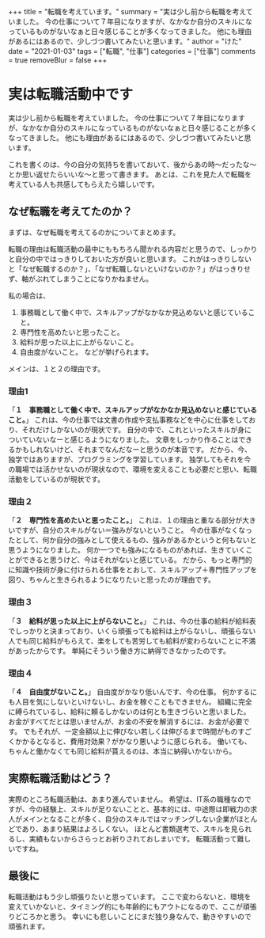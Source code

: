 +++
title = "転職を考えています。"
summary = "実は少し前から転職を考えていました。 今の仕事について７年目になりますが、なかなか自分のスキルになっているものがないなぁと日々感じることが多くなってきました。 他にも理由があるにはあるので、少しづつ書いてみたいと思います。"
author = "けた"
date = "2021-01-03"
tags = ["転職", "仕事"]
categories = ["仕事"]
comments = true
removeBlur = false
+++

# 実は転職活動中です

実は少し前から転職を考えていました。
今の仕事について７年目になりますが、なかなか自分のスキルになっているものがないなぁと日々感じることが多くなってきました。
他にも理由があるにはあるので、少しづつ書いてみたいと思います。

これを書くのは、今の自分の気持ちを書いておいて、後からあの時〜だったな〜とか思い返せたらいいな〜と思って書きます。
あとは、これを見た人で転職を考えている人も共感してもらえたら嬉しいです。

## なぜ転職を考えてたのか？

まずは、なぜ転職を考えてるのかについてまとめます。

転職の理由は転職活動の最中にももちろん聞かれる内容だと思うので、しっかりと自分の中ではっきりしておいた方が良いと思います。
これがはっきりしないと「なぜ転職するのか？」、「なぜ転職しないといけないのか？」がはっきりせず、軸がぶれてしまうことになりかねません。

私の場合は、
1. 事務職として働く中で、スキルアップがなかなか見込めないと感じていること。
2. 専門性を高めたいと思ったこと。
3. 給料が思った以上に上がらないこと。
4. 自由度がないこと。
などが挙げられます。

メインは、１と２の理由です。

### 理由1

「__１　事務職として働く中で、スキルアップがなかなか見込めないと感じていること。__」
これは、今の仕事では文書の作成や支払事務などを中心に仕事をしており、それだけしかないのが現状です。
自分の中で、これといったスキルが身についていないなーと感じるようになりました。
文章をしっかり作ることはできるかもしれないけど、それまでなんだなーと思うのが本音です。
だから、今、独学ではありますが、プログラミングを学習しています。
独学してもそれを今の職場では活かせないのが現状なので、環境を変えることも必要だと思い、転職活動をしているのが現状です。

### 理由２

「__２　専門性を高めたいと思ったこと。__」
これは、１の理由と重なる部分が大きいですが、自分のスキルがない＝強みがないということ。
今の仕事がなくなったとして、何か自分の強みとして使えるもの、強みがあるかというと何もないと思うようになりました。
何か一つでも強みになるものがあれば、生きていくことができると思うけど、今はそれがないと感じている。
だから、もっと専門的に知識や技術が身に付けられる仕事をとおして、スキルアップ＋専門性アップを図り、ちゃんと生きられるようになりたいと思ったのが理由です。

### 理由３

「__３　給料が思った以上に上がらないこと。__」
これは、今の仕事の給料が給料表でしっかりと決まっており、いくら頑張っても給料は上がらないし、頑張らない人でも同じ給料がもらえて、楽をしても苦労しても給料が変わらないことに不満があったからです。
単純にそういう働き方に納得できなかったのです。

### 理由４

「__４　自由度がないこと。__」
自由度がかなり低いんです、今の仕事。
何かするにも人目を気にしないといけないし、お金を稼ぐこともできません。
組織に完全に縛られているし、給料に頼るしかないのは何とも生きづらいと思いました。
お金がすべてだとは思いませんが、お金の不安を解消するには、お金が必要です。
でもそれが、一定金額以上に伸びない若しくは伸びるまで時間がものすごくかかるとなると、費用対効果？がかなり悪いように感じられる。
働いても、ちゃんと働かなくても同じ給料が貰えるのは、本当に納得いかないから。

## 実際転職活動はどう？

実際のところ転職活動は、あまり進んでいません。
希望は、IT系の職種なのですが、今の経験上、スキルが足りないことと、基本的には、中途際は即戦力の求人がメインとなることが多く、自分のスキルではマッチングしない企業がほとんどであり、あまり結果はよろしくない。
ほとんど書類選考で、スキルを見られるし、実績もないからさらっとお祈りされておしまいです。
転職活動って難しいですね。

## 最後に
転職活動はもう少し頑張りたいと思っています。
ここで変わらないと、環境を変えていかないと、タイミング的にも年齢的にもアウトになるので、ここが頑張りどころかと思う。
幸いにも悲しいことにまだ独り身なんで、動きやすいので頑張れます。